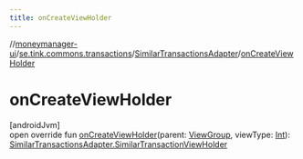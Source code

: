 ```yaml
---
title: onCreateViewHolder
---
```

//[moneymanager-ui](../../../index.html)/[se.tink.commons.transactions](../index.html)/[SimilarTransactionsAdapter](index.html)/[onCreateViewHolder](on-create-view-holder.html)



# onCreateViewHolder



[androidJvm]\
open override fun [onCreateViewHolder](on-create-view-holder.html)(parent: [ViewGroup](https://developer.android.com/reference/kotlin/android/view/ViewGroup.html), viewType: [Int](https://kotlinlang.org/api/latest/jvm/stdlib/kotlin/-int/index.html)): [SimilarTransactionsAdapter.SimilarTransactionViewHolder](-similar-transaction-view-holder/index.html)




